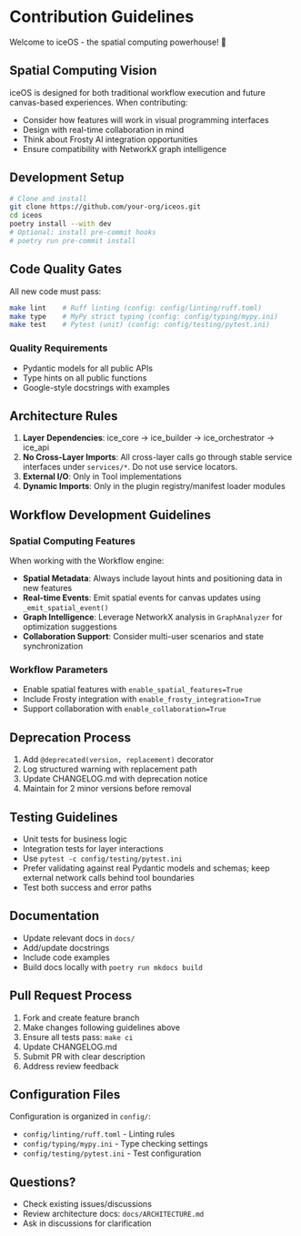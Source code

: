 # Contribution Guidelines

Welcome to iceOS - the spatial computing powerhouse! 🚀

## Spatial Computing Vision
iceOS is designed for both traditional workflow execution and future canvas-based experiences. When contributing:
- Consider how features will work in visual programming interfaces
- Design with real-time collaboration in mind
- Think about Frosty AI integration opportunities
- Ensure compatibility with NetworkX graph intelligence

## Development Setup
```bash
# Clone and install
git clone https://github.com/your-org/iceos.git
cd iceos
poetry install --with dev
# Optional: install pre-commit hooks
# poetry run pre-commit install
```

## Code Quality Gates
All new code must pass:
```bash
make lint    # Ruff linting (config: config/linting/ruff.toml)
make type    # MyPy strict typing (config: config/typing/mypy.ini)
make test    # Pytest (unit) (config: config/testing/pytest.ini)
```

### Quality Requirements
- Pydantic models for all public APIs
- Type hints on all public functions
- Google-style docstrings with examples

## Architecture Rules
1. **Layer Dependencies**: ice_core → ice_builder → ice_orchestrator → ice_api
2. **No Cross-Layer Imports**: All cross-layer calls go through stable service interfaces under `services/*`. Do not use service locators.
3. **External I/O**: Only in Tool implementations
4. **Dynamic Imports**: Only in the plugin registry/manifest loader modules

## Workflow Development Guidelines

### Spatial Computing Features
When working with the Workflow engine:
- **Spatial Metadata**: Always include layout hints and positioning data in new features
- **Real-time Events**: Emit spatial events for canvas updates using `_emit_spatial_event()`
- **Graph Intelligence**: Leverage NetworkX analysis in `GraphAnalyzer` for optimization suggestions
- **Collaboration Support**: Consider multi-user scenarios and state synchronization

### Workflow Parameters
- Enable spatial features with `enable_spatial_features=True`
- Include Frosty integration with `enable_frosty_integration=True`
- Support collaboration with `enable_collaboration=True`

## Deprecation Process
1. Add `@deprecated(version, replacement)` decorator
2. Log structured warning with replacement path
3. Update CHANGELOG.md with deprecation notice
4. Maintain for 2 minor versions before removal

## Testing Guidelines
- Unit tests for business logic
- Integration tests for layer interactions
- Use `pytest -c config/testing/pytest.ini`
- Prefer validating against real Pydantic models and schemas; keep external network calls behind tool boundaries
- Test both success and error paths

## Documentation
- Update relevant docs in `docs/`
- Add/update docstrings
- Include code examples
- Build docs locally with `poetry run mkdocs build`

## Pull Request Process
1. Fork and create feature branch
2. Make changes following guidelines above
3. Ensure all tests pass: `make ci`
4. Update CHANGELOG.md
5. Submit PR with clear description
6. Address review feedback

## Configuration Files
Configuration is organized in `config/`:
- `config/linting/ruff.toml` - Linting rules
- `config/typing/mypy.ini` - Type checking settings
- `config/testing/pytest.ini` - Test configuration

## Questions?
- Check existing issues/discussions
- Review architecture docs: `docs/ARCHITECTURE.md`
- Ask in discussions for clarification
